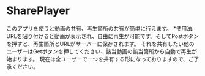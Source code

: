 # SharePlayer

このアプリを使うと動画の共有、再生箇所の共有が簡単に行えます。
*使用法: URLを貼り付けると動画が表示され、自由に再生が可能です。そしてPostボタンを押すと、再生箇所とURLがサーバーに保存されます。
それを共有したい他のユーザーはGetボタンを押してください、該当動画の該当箇所から自動で再生が始まります。
現在は全ユーザーで一つを共有する形になっておりますので、ご了承ください。
